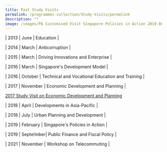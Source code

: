 ```yaml
---
title: Past Study Visits
permalink: /programmes-collection/Study-Visits/permalink
description: ""
image: /images/PA Customised Visit Singapore Policies in Action 2019-80.jpg
---
```

| 2013 | June | Education |

| 2014 | March | Anticorruption |

| 2015 | March | Driving Innovations and Enterprise  |

| 2016 | March | Singapore's Development Model |

| 2016 | October | Technical and Vocational Education and Training |

| 2017 | November | Economic Development and Planning |

[2017 Study Visit on Economic Development and Planning](/images/PA%20Customised%20Visit%202017-80.jpg)

| 2018 | April | Developments in Asia-Pacific |

| 2018 | July | Urban Planning and Development |

| 2019 | February | Singapore's Policies in Action |

| 2019 | Septe!mber| Public Finance and Fiscal Policy |

| 2021 | November | Workshop on Telecommuting |